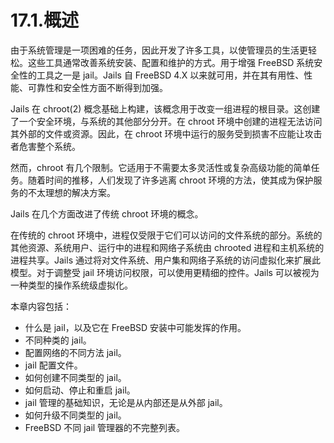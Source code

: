 # 17.1.概述

由于系统管理是一项困难的任务，因此开发了许多工具，以使管理员的生活更轻松。这些工具通常改善系统安装、配置和维护的方式。用于增强 FreeBSD 系统安全性的工具之一是 jail。Jails 自 FreeBSD 4.X 以来就可用，并在其有用性、性能、可靠性和安全性方面不断得到加强。

Jails 在 chroot(2) 概念基础上构建，该概念用于改变一组进程的根目录。这创建了一个安全环境，与系统的其他部分分开。在 chroot 环境中创建的进程无法访问其外部的文件或资源。因此，在 chroot 环境中运行的服务受到损害不应能让攻击者危害整个系统。

然而，chroot 有几个限制。它适用于不需要太多灵活性或复杂高级功能的简单任务。随着时间的推移，人们发现了许多逃离 chroot 环境的方法，使其成为保护服务的不太理想的解决方案。

Jails 在几个方面改进了传统 chroot 环境的概念。

在传统的 chroot 环境中，进程仅受限于它们可以访问的文件系统的部分。系统的其他资源、系统用户、运行中的进程和网络子系统由 chrooted 进程和主机系统的进程共享。Jails 通过将对文件系统、用户集和网络子系统的访问虚拟化来扩展此模型。对于调整受 jail 环境访问权限，可以使用更精细的控件。Jails 可以被视为一种类型的操作系统级虚拟化。

本章内容包括：

- 什么是 jail，以及它在 FreeBSD 安装中可能发挥的作用。
- 不同种类的 jail。
- 配置网络的不同方法 jail。
- jail 配置文件。
- 如何创建不同类型的 jail。
- 如何启动、停止和重启 jail。
- jail 管理的基础知识，无论是从内部还是从外部 jail。
- 如何升级不同类型的 jail。
- FreeBSD 不同 jail 管理器的不完整列表。
